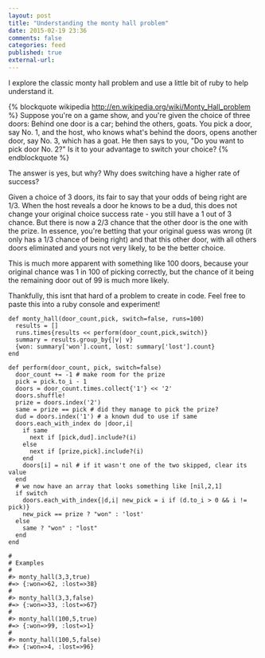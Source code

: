 ```yaml
---
layout: post
title: "Understanding the monty hall problem"
date: 2015-02-19 23:36
comments: false
categories: feed
published: true
external-url: 
---
```

I explore the classic monty hall problem and use a little bit of ruby to help understand it.

<!--more-->
{% blockquote wikipedia http://en.wikipedia.org/wiki/Monty_Hall_problem %}
Suppose you're on a game show, and you're given the choice of three doors: Behind one door is a car; behind the others, goats. You pick a door, say No. 1, and the host, who knows what's behind the doors, opens another door, say No. 3, which has a goat. He then says to you, "Do you want to pick door No. 2?" Is it to your advantage to switch your choice?
{% endblockquote %}

The answer is yes, but why? Why does switching have a higher rate of success? 

Given a choice of 3 doors, its fair to say that your odds of being right are 1/3. When the host reveals a door he knows to be a dud, this does not change your original choice success rate - you still have a 1 out of 3 chance. But there is now a 2/3 chance that the other door is the one with the prize. In essence, you're betting that your original guess was wrong (it only has a 1/3 chance of being right) and that this other door, with all others doors eliminated and yours not very likely, to be the better choice.

This is much more apparent with something like 100 doors, because your original chance was 1 in 100 of picking correctly, but the chance of it being the remaining door out of 99 is much more likely. 

Thankfully, this isnt that hard of a problem to create in code. Feel free to paste this into a ruby console and experiment! 

```
def monty_hall(door_count,pick, switch=false, runs=100)
  results = []
  runs.times{results << perform(door_count,pick,switch)}
  summary = results.group_by{|v| v}
  {won: summary['won'].count, lost: summary['lost'].count}
end

def perform(door_count, pick, switch=false)
  door_count += -1 # make room for the prize
  pick = pick.to_i - 1
  doors = door_count.times.collect{'1'} << '2'
  doors.shuffle!
  prize = doors.index('2')
  same = prize == pick # did they manage to pick the prize?
  dud = doors.index('1') # a known dud to use if same
  doors.each_with_index do |door,i|
    if same
      next if [pick,dud].include?(i) 
    else
      next if [prize,pick].include?(i)
    end
    doors[i] = nil # if it wasn't one of the two skipped, clear its value
  end
  # we now have an array that looks something like [nil,2,1]
  if switch
    doors.each_with_index{|d,i| new_pick = i if (d.to_i > 0 && i != pick)}
    new_pick == prize ? "won" : 'lost'
  else
    same ? "won" : "lost"
  end
end

#
# Examples
#
#> monty_hall(3,3,true)
#=> {:won=>62, :lost=>38}
#
#> monty_hall(3,3,false)
#=> {:won=>33, :lost=>67}
#
#> monty_hall(100,5,true)
#=> {:won=>99, :lost=>1}
#
#> monty_hall(100,5,false)
#=> {:won=>4, :lost=>96}

```
